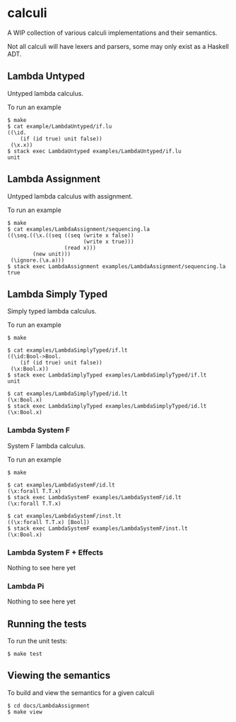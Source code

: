 # calculi

A WIP collection of various calculi implementations and their semantics.

Not all calculi will have lexers and parsers, some may only exist as a Haskell ADT.


## Lambda Untyped

Untyped lambda calculus.

To run an example

    $ make
    $ cat example/LambdaUntyped/if.lu
    ((\id.
        (if (id true) unit false))
     (\x.x))
    $ stack exec LambdaUntyped examples/LambdaUntyped/if.lu
    unit


## Lambda Assignment

Untyped lambda calculus with assignment.

To run an example

    $ make
    $ cat examples/LambdaAssignment/sequencing.la
    ((\seq.((\x.((seq ((seq (write x false))
                            (write x true)))
                      (read x)))
            (new unit)))
     (\ignore.(\a.a)))
    $ stack exec LambdaAssignment examples/LambdaAssignment/sequencing.la
    true


## Lambda Simply Typed

Simply typed lambda calculus.

To run an example

    $ make

    $ cat examples/LambdaSimplyTyped/if.lt
    ((\id:Bool->Bool.
        (if (id true) unit false))
     (\x:Bool.x))
    $ stack exec LambdaSimplyTyped examples/LambdaSimplyTyped/if.lt
    unit

    $ cat examples/LambdaSimplyTyped/id.lt
    (\x:Bool.x)
    $ stack exec LambdaSimplyTyped examples/LambdaSimplyTyped/id.lt
    (\x:Bool.x)


### Lambda System F

System F lambda calculus.

To run an example

    $ make

    $ cat examples/LambdaSystemF/id.lt
    (\x:forall T.T.x)
    $ stack exec LambdaSystemF examples/LambdaSystemF/id.lt
    (\x:forall T.T.x)

    $ cat examples/LambdaSystemF/inst.lt
    ((\x:forall T.T.x) [Bool])
    $ stack exec LambdaSystemF examples/LambdaSystemF/inst.lt
    (\x:Bool.x)

### Lambda System F + Effects

Nothing to see here yet


### Lambda Pi

Nothing to see here yet


## Running the tests

To run the unit tests:

    $ make test


## Viewing the semantics

To build and view the semantics for a given calculi

    $ cd docs/LambdaAssignment
    $ make view

